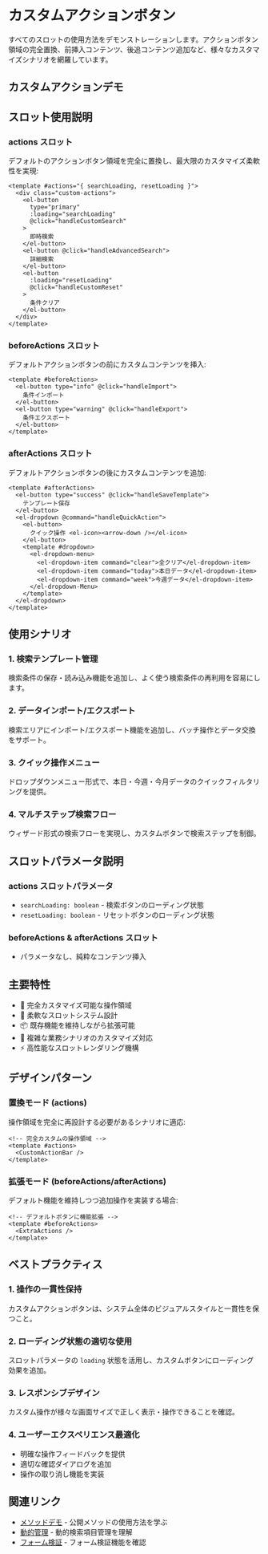 # カスタムアクションボタン

すべてのスロットの使用方法をデモンストレーションします。アクションボタン領域の完全置換、前挿入コンテンツ、後追コンテンツ追加など、様々なカスタマイズシナリオを網羅しています。

## カスタムアクションデモ

<DemoPreview dir="demos/ma-search/custom-actions" />

## スロット使用説明

### actions スロット
デフォルトのアクションボタン領域を完全に置換し、最大限のカスタマイズ柔軟性を実現:

```vue
<template #actions="{ searchLoading, resetLoading }">
  <div class="custom-actions">
    <el-button 
      type="primary" 
      :loading="searchLoading"
      @click="handleCustomSearch"
    >
      即時検索
    </el-button>
    <el-button @click="handleAdvancedSearch">
      詳細検索
    </el-button>
    <el-button 
      :loading="resetLoading"
      @click="handleCustomReset"
    >
      条件クリア
    </el-button>
  </div>
</template>
```

### beforeActions スロット
デフォルトアクションボタンの前にカスタムコンテンツを挿入:

```vue
<template #beforeActions>
  <el-button type="info" @click="handleImport">
    条件インポート
  </el-button>
  <el-button type="warning" @click="handleExport">
    条件エクスポート
  </el-button>
</template>
```

### afterActions スロット
デフォルトアクションボタンの後にカスタムコンテンツを追加:

```vue
<template #afterActions>
  <el-button type="success" @click="handleSaveTemplate">
    テンプレート保存
  </el-button>
  <el-dropdown @command="handleQuickAction">
    <el-button>
      クイック操作 <el-icon><arrow-down /></el-icon>
    </el-button>
    <template #dropdown>
      <el-dropdown-menu>
        <el-dropdown-item command="clear">全クリア</el-dropdown-item>
        <el-dropdown-item command="today">本日データ</el-dropdown-item>
        <el-dropdown-item command="week">今週データ</el-dropdown-item>
      </el-dropdown-Menu>
    </template>
  </el-dropdown>
</template>
```

## 使用シナリオ

### 1. 検索テンプレート管理
検索条件の保存・読み込み機能を追加し、よく使う検索条件の再利用を容易にします。

### 2. データインポート/エクスポート
検索エリアにインポート/エクスポート機能を追加し、バッチ操作とデータ交換をサポート。

### 3. クイック操作メニュー
ドロップダウンメニュー形式で、本日・今週・今月データのクイックフィルタリングを提供。

### 4. マルチステップ検索フロー
ウィザード形式の検索フローを実現し、カスタムボタンで検索ステップを制御。

## スロットパラメータ説明

### actions スロットパラメータ
- `searchLoading: boolean` - 検索ボタンのローディング状態
- `resetLoading: boolean` - リセットボタンのローディング状態

### beforeActions & afterActions スロット
- パラメータなし、純粋なコンテンツ挿入

## 主要特性

- 🎨 完全カスタマイズ可能な操作領域
- 🔧 柔軟なスロットシステム設計
- 📦 既存機能を維持しながら拡張可能
- 🎯 複雑な業務シナリオのカスタマイズ対応
- ⚡ 高性能なスロットレンダリング機構

## デザインパターン

### 置換モード (actions)
操作領域を完全に再設計する必要があるシナリオに適応:

```vue
<!-- 完全カスタムの操作領域 -->
<template #actions>
  <CustomActionBar />
</template>
```

### 拡張モード (beforeActions/afterActions)
デフォルト機能を維持しつつ追加操作を実装する場合:

```vue
<!-- デフォルトボタンに機能拡張 -->
<template #beforeActions>
  <ExtraActions />
</template>
```

## ベストプラクティス

### 1. 操作の一貫性保持
カスタムアクションボタンは、システム全体のビジュアルスタイルと一貫性を保つこと。

### 2. ローディング状態の適切な使用
スロットパラメータの `loading` 状態を活用し、カスタムボタンにローディング効果を追加。

### 3. レスポンシブデザイン
カスタム操作が様々な画面サイズで正しく表示・操作できることを確認。

### 4. ユーザーエクスペリエンス最適化
- 明確な操作フィードバックを提供
- 適切な確認ダイアログを追加
- 操作の取り消し機能を実装

## 関連リンク

- [メソッドデモ](./methods-demo) - 公開メソッドの使用方法を学ぶ
- [動的管理](./dynamic-items) - 動的検索項目管理を理解
- [フォーム検証](./form-validation) - フォーム検証機能を確認